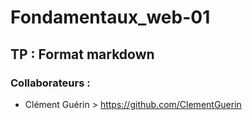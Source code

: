 # Fondamentaux_web-01

## TP : Format markdown


### Collaborateurs :
+ Clément Guérin > https://github.com/ClementGuerin